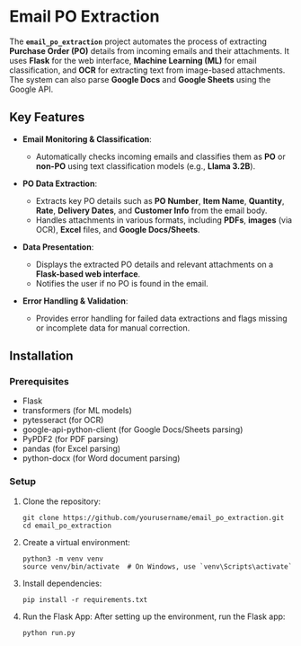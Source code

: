 # Email PO Extraction

The **`email_po_extraction`** project automates the process of extracting **Purchase Order (PO)** details from incoming emails and their attachments. It uses **Flask** for the web interface, **Machine Learning (ML)** for email classification, and **OCR** for extracting text from image-based attachments. The system can also parse **Google Docs** and **Google Sheets** using the Google API.

## Key Features

- **Email Monitoring & Classification**:
  - Automatically checks incoming emails and classifies them as **PO** or **non-PO** using text classification models (e.g., **Llama 3.2B**).
  
- **PO Data Extraction**:
  - Extracts key PO details such as **PO Number**, **Item Name**, **Quantity**, **Rate**, **Delivery Dates**, and **Customer Info** from the email body.
  - Handles attachments in various formats, including **PDFs**, **images** (via OCR), **Excel** files, and **Google Docs/Sheets**.

- **Data Presentation**:
  - Displays the extracted PO details and relevant attachments on a **Flask-based web interface**.
  - Notifies the user if no PO is found in the email.

- **Error Handling & Validation**:
  - Provides error handling for failed data extractions and flags missing or incomplete data for manual correction.

## Installation

### Prerequisites

- Flask
- transformers (for ML models)
- pytesseract (for OCR)
- google-api-python-client (for Google Docs/Sheets parsing)
- PyPDF2 (for PDF parsing)
- pandas (for Excel parsing)
- python-docx (for Word document parsing)

### Setup

1. Clone the repository:
   ```
   git clone https://github.com/yourusername/email_po_extraction.git
   cd email_po_extraction
   
   ```
2. Create a virtual environment:
   ```
   python3 -m venv venv
   source venv/bin/activate  # On Windows, use `venv\Scripts\activate`
   
   ```
3. Install dependencies:
   ```
   pip install -r requirements.txt

   ```
4. Run the Flask App: After setting up the environment, run the Flask app:
   ```
   python run.py
   
   ```


   
